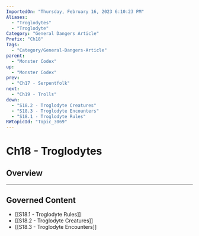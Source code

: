```yaml
---
ImportedOn: "Thursday, February 16, 2023 6:10:23 PM"
Aliases:
  - "Troglodytes"
  - "Troglodyte"
Category: "General Dangers Article"
Prefix: "Ch18"
Tags:
  - "Category/General-Dangers-Article"
parent:
  - "Monster Codex"
up:
  - "Monster Codex"
prev:
  - "Ch17 - Serpentfolk"
next:
  - "Ch19 - Trolls"
down:
  - "S18.2 - Troglodyte Creatures"
  - "S18.3 - Troglodyte Encounters"
  - "S18.1 - Troglodyte Rules"
RWtopicId: "Topic_3069"
---
```

# Ch18 - Troglodytes
## Overview
---
## Governed Content
- [[S18.1 - Troglodyte Rules]]
- [[S18.2 - Troglodyte Creatures]]
- [[S18.3 - Troglodyte Encounters]]

